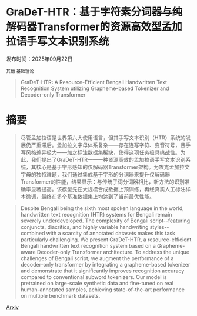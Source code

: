 # GraDeT-HTR：基于字符素分词器与纯解码器Transformer的资源高效型孟加拉语手写文本识别系统

发布时间：2025年09月22日

`其他` `基础理论`

> GraDeT-HTR: A Resource-Efficient Bengali Handwritten Text Recognition System utilizing Grapheme-based Tokenizer and Decoder-only Transformer

# 摘要

> 尽管孟加拉语是世界第六大使用语言，但其手写文本识别（HTR）系统的发展仍严重滞后。孟加拉文字母体系复杂——存在连写字符、变音符号，且手写风格差异极大——加之标注数据集稀缺，使得这项任务极具挑战性。为此，我们提出了GraDeT-HTR——一种资源高效的孟加拉语手写文本识别系统，其核心是基于字形感知的仅解码器Transformer架构。为攻克孟加拉文字母的独特难题，我们通过集成基于字形的分词器来提升仅解码器Transformer的性能，结果显示：与传统子词分词器相比，新方法的识别准确率显著提高。该模型先在大规模合成数据上预训练，再经真实人工标注样本微调，最终在多个基准数据集上均达到了当前最优性能。

> Despite Bengali being the sixth most spoken language in the world, handwritten text recognition (HTR) systems for Bengali remain severely underdeveloped. The complexity of Bengali script--featuring conjuncts, diacritics, and highly variable handwriting styles--combined with a scarcity of annotated datasets makes this task particularly challenging. We present GraDeT-HTR, a resource-efficient Bengali handwritten text recognition system based on a Grapheme-aware Decoder-only Transformer architecture. To address the unique challenges of Bengali script, we augment the performance of a decoder-only transformer by integrating a grapheme-based tokenizer and demonstrate that it significantly improves recognition accuracy compared to conventional subword tokenizers. Our model is pretrained on large-scale synthetic data and fine-tuned on real human-annotated samples, achieving state-of-the-art performance on multiple benchmark datasets.

[Arxiv](https://arxiv.org/abs/2509.18081)
